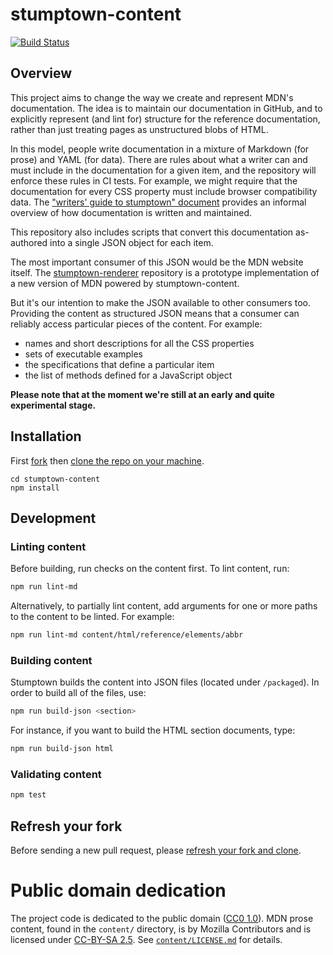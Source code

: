 # stumptown-content

[![Build Status](https://travis-ci.org/mdn/stumptown-content.svg?branch=master)](https://travis-ci.org/mdn/stumptown-content)

## Overview

This project aims to change the way we create and represent MDN's documentation. The idea is to maintain our documentation in GitHub, and to explicitly represent (and lint for) structure for the reference documentation, rather than just treating pages as unstructured blobs of HTML.

In this model, people write documentation in a mixture of Markdown (for prose) and YAML (for data). There are rules about what a writer can and must include in the documentation for a given item, and the repository will enforce these rules in CI tests. For example, we might require that the documentation for every CSS property must include browser compatibility data. The ["writers' guide to stumptown" document](https://github.com/mdn/stumptown-content/blob/master/project-docs/stumptown-writers-guide.md) provides an informal overview of how documentation is written and maintained.

This repository also includes scripts that convert this documentation as-authored into a single JSON object for each item.

The most important consumer of this JSON would be the MDN website itself. The [stumptown-renderer](https://github.com/mdn/stumptown-renderer) repository is a prototype implementation of a new version of MDN powered by stumptown-content.

But it's our intention to make the JSON available to other consumers too. Providing the content as structured JSON means that a consumer can reliably access particular pieces of the content. For example:

- names and short descriptions for all the CSS properties
- sets of executable examples
- the specifications that define a particular item
- the list of methods defined for a JavaScript object

**Please note that at the moment we're still at an early and quite experimental stage.**

## Installation

First [fork](https://help.github.com/en/articles/fork-a-repo) then [clone the repo on your machine](https://help.github.com/en/articles/cloning-a-repository-from-github).

```
cd stumptown-content
npm install
```

## Development

### Linting content

Before building, run checks on the content first. To lint content, run:

```sh
npm run lint-md
```

Alternatively, to partially lint content, add arguments for one or more paths to the content to be linted. For example:

```sh
npm run lint-md content/html/reference/elements/abbr
```

### Building content

Stumptown builds the content into JSON files (located under `/packaged`). In order to build all of the files, use:

```sh
npm run build-json <section>
```

For instance, if you want to build the HTML section documents, type:

```sh
npm run build-json html
```

### Validating content

```sh
npm test
```

## Refresh your fork

Before sending a new pull request, please [refresh your fork and clone](https://help.github.com/en/articles/syncing-a-fork).

# Public domain dedication

The project code is dedicated to the public domain ([CC0 1.0](https://creativecommons.org/publicdomain/zero/1.0/)). MDN prose content, found in the `content/` directory, is by Mozilla Contributors and is licensed under [CC-BY-SA 2.5](http://creativecommons.org/licenses/by-sa/2.5/). See [`content/LICENSE.md`](https://github.com/mdn/stumptown-content/blob/master/content/LICENSE.md) for details.
